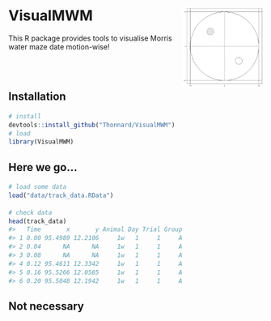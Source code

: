 
<!-- README.md is generated from README.Rmd. Please edit that file -->

# VisualMWM <img src="man/figures/heatmapGIF_2b-day_1-trial_1.gif" align="right" width="160"/>

This R package provides tools to visualise Morris water maze date
motion-wise\!

<br><br>

## Installation

``` r
# install
devtools::install_github("Thonnard/VisualMWM")
# load
library(VisualMWM)
```

## Here we go…

``` r
# load some data
load("data/track_data.RData")

# check data
head(track_data)
#>   Time       x       y Animal Day Trial Group
#> 1 0.00 95.4989 12.2106     1w   1     1     A
#> 2 0.04      NA      NA     1w   1     1     A
#> 3 0.08      NA      NA     1w   1     1     A
#> 4 0.12 95.4611 12.3342     1w   1     1     A
#> 5 0.16 95.5266 12.0585     1w   1     1     A
#> 6 0.20 95.5048 12.1942     1w   1     1     A
```

## Not necessary
